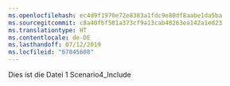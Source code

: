 ```yaml
---
ms.openlocfilehash: ec4d9f1970e72e8383a1fdc9e80df8aabe1da5ba
ms.sourcegitcommit: c8a40fbf581a373cf9a13cab40263ea142a1ed23
ms.translationtype: HT
ms.contentlocale: de-DE
ms.lasthandoff: 07/12/2019
ms.locfileid: "67845608"
---
```

Dies ist die Datei 1 Scenario4_Include
